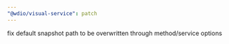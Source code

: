 ```yaml
---
"@wdio/visual-service": patch
---
```


fix default snapshot path to be overwritten through method/service options

